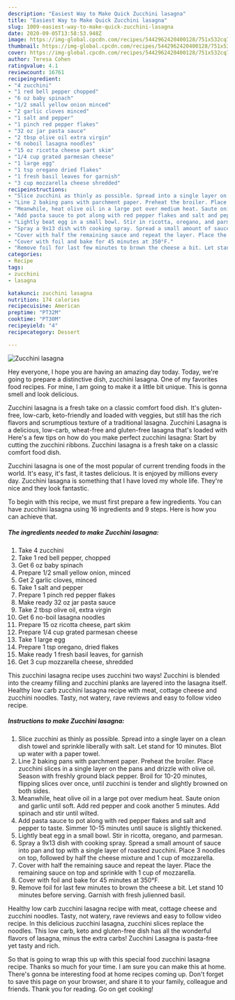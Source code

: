 ```yaml
---
description: "Easiest Way to Make Quick Zucchini lasagna"
title: "Easiest Way to Make Quick Zucchini lasagna"
slug: 1009-easiest-way-to-make-quick-zucchini-lasagna
date: 2020-09-05T13:58:53.948Z
image: https://img-global.cpcdn.com/recipes/5442962420400128/751x532cq70/zucchini-lasagna-recipe-main-photo.jpg
thumbnail: https://img-global.cpcdn.com/recipes/5442962420400128/751x532cq70/zucchini-lasagna-recipe-main-photo.jpg
cover: https://img-global.cpcdn.com/recipes/5442962420400128/751x532cq70/zucchini-lasagna-recipe-main-photo.jpg
author: Teresa Cohen
ratingvalue: 4.1
reviewcount: 16761
recipeingredient:
- "4 zucchini"
- "1 red bell pepper chopped"
- "6 oz baby spinach"
- "1/2 small yellow onion minced"
- "2 garlic cloves minced"
- "1 salt and pepper"
- "1 pinch red pepper flakes"
- "32 oz jar pasta sauce"
- "2 tbsp olive oil extra virgin"
- "6 noboil lasagna noodles"
- "15 oz ricotta cheese part skim"
- "1/4 cup grated parmesan cheese"
- "1 large egg"
- "1 tsp oregano dried flakes"
- "1 fresh basil leaves for garnish"
- "3 cup mozzarella cheese shredded"
recipeinstructions:
- "Slice zucchini as thinly as possible. Spread into a single layer on a clean dish towel and sprinkle liberally with salt. Let stand for 10 minutes. Blot up water with a paper towel."
- "Line 2 baking pans with parchment paper. Preheat the broiler. Place zucchini slices in a single layer on the pans and drizzle with olive oil. Season with freshly ground black pepper. Broil for 10-20 minutes, flipping slices over once, until zucchini is tender and slightly browned on both sides."
- "Meanwhile, heat olive oil in a large pot over medium heat. Saute onion and garlic until soft. Add red pepper and cook another 5 minutes. Add spinach and stir until wilted."
- "Add pasta sauce to pot along with red pepper flakes and salt and pepper to taste. Simmer 10-15 minutes until sauce is slightly thickened."
- "Lightly beat egg in a small bowl. Stir in ricotta, oregano, and parmesan."
- "Spray a 9x13 dish with cooking spray. Spread a small amount of sauce into pan and top with a single layer of roasted zucchini. Place 3 noodles on top, followed by half the cheese mixture and 1 cup of mozzarella."
- "Cover with half the remaining sauce and repeat the layer. Place the remaining sauce on top and sprinkle with 1 cup of mozzarella."
- "Cover with foil and bake for 45 minutes at 350°F."
- "Remove foil for last few minutes to brown the cheese a bit. Let stand 10 minutes before serving. Garnish with fresh julienned basil."
categories:
- Recipe
tags:
- zucchini
- lasagna

katakunci: zucchini lasagna 
nutrition: 174 calories
recipecuisine: American
preptime: "PT32M"
cooktime: "PT30M"
recipeyield: "4"
recipecategory: Dessert

---
```



![Zucchini lasagna](https://img-global.cpcdn.com/recipes/5442962420400128/751x532cq70/zucchini-lasagna-recipe-main-photo.jpg)

Hey everyone, I hope you are having an amazing day today. Today, we're going to prepare a distinctive dish, zucchini lasagna. One of my favorites food recipes. For mine, I am going to make it a little bit unique. This is gonna smell and look delicious.

Zucchini lasagna is a fresh take on a classic comfort food dish. It&#39;s gluten-free, low-carb, keto-friendly and loaded with veggies, but still has the rich flavors and scrumptious texture of a traditional lasagna. Zucchini Lasagna is a delicious, low-carb, wheat-free and gluten-free lasagna that&#39;s loaded with Here&#39;s a few tips on how do you make perfect zucchini lasagna: Start by cutting the zucchini ribbons. Zucchini lasagna is a fresh take on a classic comfort food dish.

Zucchini lasagna is one of the most popular of current trending foods in the world. It's easy, it's fast, it tastes delicious. It is enjoyed by millions every day. Zucchini lasagna is something that I have loved my whole life. They're nice and they look fantastic.


To begin with this recipe, we must first prepare a few ingredients. You can have zucchini lasagna using 16 ingredients and 9 steps. Here is how you can achieve that.

<!--inarticleads1-->

##### The ingredients needed to make Zucchini lasagna:

1. Take 4 zucchini
1. Take 1 red bell pepper, chopped
1. Get 6 oz baby spinach
1. Prepare 1/2 small yellow onion, minced
1. Get 2 garlic cloves, minced
1. Take 1 salt and pepper
1. Prepare 1 pinch red pepper flakes
1. Make ready 32 oz jar pasta sauce
1. Take 2 tbsp olive oil, extra virgin
1. Get 6 no-boil lasagna noodles
1. Prepare 15 oz ricotta cheese, part skim
1. Prepare 1/4 cup grated parmesan cheese
1. Take 1 large egg
1. Prepare 1 tsp oregano, dried flakes
1. Make ready 1 fresh basil leaves, for garnish
1. Get 3 cup mozzarella cheese, shredded


This zucchini lasagna recipe uses zucchini two ways! Zucchini is blended into the creamy filling and zucchini planks are layered into the lasagna itself. Healthy low carb zucchini lasagna recipe with meat, cottage cheese and zucchini noodles. Tasty, not watery, rave reviews and easy to follow video recipe. 

<!--inarticleads2-->

##### Instructions to make Zucchini lasagna:

1. Slice zucchini as thinly as possible. Spread into a single layer on a clean dish towel and sprinkle liberally with salt. Let stand for 10 minutes. Blot up water with a paper towel.
1. Line 2 baking pans with parchment paper. Preheat the broiler. Place zucchini slices in a single layer on the pans and drizzle with olive oil. Season with freshly ground black pepper. Broil for 10-20 minutes, flipping slices over once, until zucchini is tender and slightly browned on both sides.
1. Meanwhile, heat olive oil in a large pot over medium heat. Saute onion and garlic until soft. Add red pepper and cook another 5 minutes. Add spinach and stir until wilted.
1. Add pasta sauce to pot along with red pepper flakes and salt and pepper to taste. Simmer 10-15 minutes until sauce is slightly thickened.
1. Lightly beat egg in a small bowl. Stir in ricotta, oregano, and parmesan.
1. Spray a 9x13 dish with cooking spray. Spread a small amount of sauce into pan and top with a single layer of roasted zucchini. Place 3 noodles on top, followed by half the cheese mixture and 1 cup of mozzarella.
1. Cover with half the remaining sauce and repeat the layer. Place the remaining sauce on top and sprinkle with 1 cup of mozzarella.
1. Cover with foil and bake for 45 minutes at 350°F.
1. Remove foil for last few minutes to brown the cheese a bit. Let stand 10 minutes before serving. Garnish with fresh julienned basil.


Healthy low carb zucchini lasagna recipe with meat, cottage cheese and zucchini noodles. Tasty, not watery, rave reviews and easy to follow video recipe. In this delicious zucchini lasagna, zucchini slices replace the noodles. This low carb, keto and gluten-free dish has all the wonderful flavors of lasagna, minus the extra carbs! Zucchini Lasagna is pasta-free yet tasty and rich. 

So that is going to wrap this up with this special food zucchini lasagna recipe. Thanks so much for your time. I am sure you can make this at home. There's gonna be interesting food at home recipes coming up. Don't forget to save this page on your browser, and share it to your family, colleague and friends. Thank you for reading. Go on get cooking!
